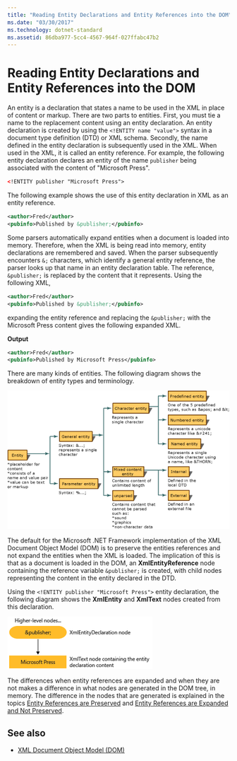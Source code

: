 ```yaml
---
title: "Reading Entity Declarations and Entity References into the DOM"
ms.date: "03/30/2017"
ms.technology: dotnet-standard
ms.assetid: 86dba977-5cc4-4567-964f-027ffabc47b2
---
```

# Reading Entity Declarations and Entity References into the DOM
An entity is a declaration that states a name to be used in the XML in place of content or markup. There are two parts to entities. First, you must tie a name to the replacement content using an entity declaration. An entity declaration is created by using the `<!ENTITY name "value">` syntax in a document type definition (DTD) or XML schema. Secondly, the name defined in the entity declaration is subsequently used in the XML. When used in the XML, it is called an entity reference. For example, the following entity declaration declares an entity of the name `publisher` being associated with the content of "Microsoft Press".  
  
```xml  
<!ENTITY publisher "Microsoft Press">  
```  
  
 The following example shows the use of this entity declaration in XML as an entity reference.  
  
```xml  
<author>Fred</author>  
<pubinfo>Published by &publisher;</pubinfo>  
```  
  
 Some parsers automatically expand entities when a document is loaded into memory. Therefore, when the XML is being read into memory, entity declarations are remembered and saved. When the parser subsequently encounters `&;` characters, which identify a general entity reference, the parser looks up that name in an entity declaration table. The reference, `&publisher;` is replaced by the content that it represents. Using the following XML,  
  
```xml  
<author>Fred</author>  
<pubinfo>Published by &publisher;</pubinfo>  
```  
  
 expanding the entity reference and replacing the `&publisher;` with the Microsoft Press content gives the following expanded XML.  
  
 **Output**  
  
```xml  
<author>Fred</author>  
<pubinfo>Published by Microsoft Press</pubinfo>  
```  
  
 There are many kinds of entities. The following diagram shows the breakdown of entity types and terminology.  
  
 ![flow chart of entity type hierarchy](../../../../docs/standard/data/xml/media/entity-hierarchy.gif "Entity_hierarchy")  
  
 The default for the Microsoft .NET Framework implementation of the XML Document Object Model (DOM) is to preserve the entities references and not expand the entities when the XML is loaded. The implication of this is that as a document is loaded in the DOM, an **XmlEntityReference** node containing the reference variable `&publisher;` is created, with child nodes representing the content in the entity declared in the DTD.  
  
 Using the `<!ENTITY publisher "Microsoft Press">` entity declaration, the following diagram shows the **XmlEntity** and **XmlText** nodes created from this declaration.  
  
 ![nodes created from entity declaration](../../../../docs/standard/data/xml/media/xml-entitydeclaration-node2.png "xml_entitydeclaration_node2")  
  
 The differences when entity references are expanded and when they are not makes a difference in what nodes are generated in the DOM tree, in memory. The difference in the nodes that are generated is explained in the topics [Entity References are Preserved](entity-references-are-preserved.md) and [Entity References are Expanded and Not Preserved](entity-references-are-expanded-and-not-preserved.md).  
  
## See also

- [XML Document Object Model (DOM)](xml-document-object-model-dom.md)
